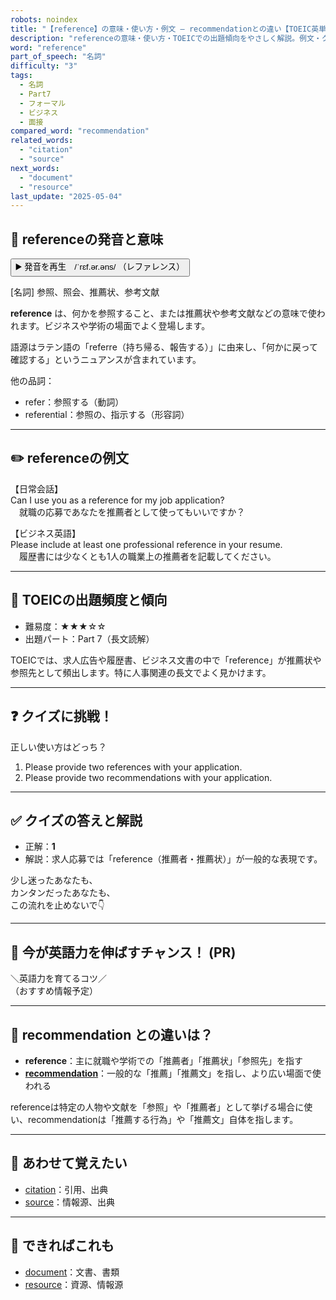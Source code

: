 ```yaml
---
robots: noindex
title: "【reference】の意味・使い方・例文 ― recommendationとの違い【TOEIC英単語】"
description: "referenceの意味・使い方・TOEICでの出題傾向をやさしく解説。例文・クイズ付きでrecommendationとの違いもわかりやすく学べます。"
word: "reference"
part_of_speech: "名詞"
difficulty: "3"
tags:
  - 名詞
  - Part7
  - フォーマル
  - ビジネス
  - 面接
compared_word: "recommendation"
related_words:
  - "citation"
  - "source"
next_words:
  - "document"
  - "resource"
last_update: "2025-05-04"
---
```


## 🔰 referenceの発音と意味

<button class="play-audio" onclick="playTTS('reference')">
  <span class="play-audio-main">
    ▶️ 発音を再生　/ˈrɛf.ər.əns/
  </span>
  <span class="play-audio-sub">
    （レファレンス）
  </span>
</button>

[名詞] 参照、照会、推薦状、参考文献

**reference** は、何かを参照すること、または推薦状や参考文献などの意味で使われます。ビジネスや学術の場面でよく登場します。

語源はラテン語の「referre（持ち帰る、報告する）」に由来し、「何かに戻って確認する」というニュアンスが含まれています。

他の品詞：  
- refer：参照する（動詞）
- referential：参照の、指示する（形容詞）

---

## ✏️ referenceの例文

【日常会話】  
Can I use you as a reference for my job application?  
　就職の応募であなたを推薦者として使ってもいいですか？

【ビジネス英語】  
Please include at least one professional reference in your resume.  
　履歴書には少なくとも1人の職業上の推薦者を記載してください。

---

## 🎯 TOEICの出題頻度と傾向

- 難易度：★★★☆☆
- 出題パート：Part 7（長文読解）

TOEICでは、求人広告や履歴書、ビジネス文書の中で「reference」が推薦状や参照先として頻出します。特に人事関連の長文でよく見かけます。

---

## ❓ クイズに挑戦！

正しい使い方はどっち？

1. Please provide two references with your application.  
2. Please provide two recommendations with your application.

---

## ✅ クイズの答えと解説

- 正解：**1**
- 解説：求人応募では「reference（推薦者・推薦状）」が一般的な表現です。

少し迷ったあなたも、  
カンタンだったあなたも、  
この流れを止めないで👇️

---

## 🚀 今が英語力を伸ばすチャンス！ (PR)

<div class="info-center">
＼英語力を育てるコツ／<br>  
（おすすめ情報予定）
</div>

---

## 🤔  recommendation との違いは？

- **reference**：主に就職や学術での「推薦者」「推薦状」「参照先」を指す
- **[recommendation](/recommendation)**：一般的な「推薦」「推薦文」を指し、より広い場面で使われる

referenceは特定の人物や文献を「参照」や「推薦者」として挙げる場合に使い、recommendationは「推薦する行為」や「推薦文」自体を指します。

---

## 🧩 あわせて覚えたい

- [citation](/citation)：引用、出典
- [source](/source)：情報源、出典

---

## 📖 できればこれも

- [document](/document)：文書、書類
- [resource](/resource)：資源、情報源

<!-- cvid: aid36_bid04 -->
